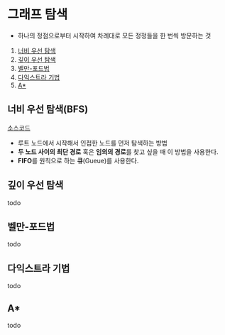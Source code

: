 # 그래프 탐색

- 하나의 정점으로부터 시작하여 차례대로 모든 정정들을 한 번씩 방문하는 것

1. [너비 우선 탐색](https://github.com/yoojinhee03/TIL/blob/master/%EC%9E%90%EB%A3%8C%EA%B5%AC%EC%A1%B0/%EA%B7%B8%EB%9E%98%ED%94%84%20%ED%83%90%EC%83%89.md#%EB%84%88%EB%B9%84-%EC%9A%B0%EC%84%A0-%ED%83%90%EC%83%89)
2. [깊이 우선 탐색](https://github.com/yoojinhee03/TIL/blob/master/%EC%9E%90%EB%A3%8C%EA%B5%AC%EC%A1%B0/%EA%B7%B8%EB%9E%98%ED%94%84%20%ED%83%90%EC%83%89.md#%EA%B9%8A%EC%9D%B4-%EC%9A%B0%EC%84%A0-%ED%83%90%EC%83%89)
3. [벨만-포드법](https://github.com/yoojinhee03/TIL/blob/master/%EC%9E%90%EB%A3%8C%EA%B5%AC%EC%A1%B0/%EA%B7%B8%EB%9E%98%ED%94%84%20%ED%83%90%EC%83%89.md#%EB%B2%A8%EB%A7%8C-%ED%8F%AC%EB%93%9C%EB%B2%95)
4. [다익스트라 기법](https://github.com/yoojinhee03/TIL/blob/master/%EC%9E%90%EB%A3%8C%EA%B5%AC%EC%A1%B0/%EA%B7%B8%EB%9E%98%ED%94%84%20%ED%83%90%EC%83%89.md#%EB%8B%A4%EC%9D%B5%EC%8A%A4%ED%8A%B8%EB%9D%BC-%EA%B8%B0%EB%B2%95)
5. [A*](https://github.com/yoojinhee03/TIL/blob/master/%EC%9E%90%EB%A3%8C%EA%B5%AC%EC%A1%B0/%EA%B7%B8%EB%9E%98%ED%94%84%20%ED%83%90%EC%83%89.md#a)

## 너비 우선 탐색(BFS)

[소스코드]()

- 루트 노드에서 시작해서 인접한 노드를 먼저 탐색하는 방법
- **두 노드 사이의 최단 경로** 혹은 **임의의 경로**를 찾고 싶을 때 이 방법을 사용한다.
- **FIFO**를 원칙으로 하는 **큐**(Gueue)를 사용한다.

## 깊이 우선 탐색

todo

## 벨만-포드법

todo

## 다익스트라 기법

todo

## A*

todo

